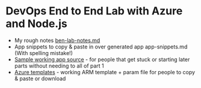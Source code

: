# DevOps End to End Lab with Azure and Node.js

- My rough notes [ben-lab-notes.md](ben-lab-notes.md)
- App snippets to copy & paste in over generated app app-snippets.md (With spelling mistake!)
- [Sample working app source](src) - for people that get stuck or starting later parts without needing to all of part 1
- [Azure templates](azure-templates) - working ARM template + param file for people to copy & paste or download

